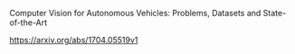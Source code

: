 Computer Vision for Autonomous Vehicles: Problems, Datasets and State-of-the-Art

https://arxiv.org/abs/1704.05519v1
